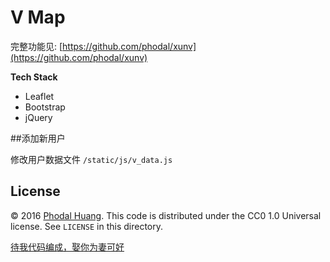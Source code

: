 # V Map

完整功能见: [https://github.com/phodal/xunv](https://github.com/phodal/xunv)

**Tech Stack**

 - Leaflet
 - Bootstrap
 - jQuery

##添加新用户

修改用户数据文件 ``/static/js/v_data.js``

License
---

© 2016 [Phodal Huang](https://www.phodal.com). This code is distributed under the CC0 1.0 Universal license. See `LICENSE` in this directory.

[待我代码编成，娶你为妻可好](http://www.xuntayizhan.com/person/ji-ke-ai-qing-zhi-er-shi-dai-wo-dai-ma-bian-cheng-qu-ni-wei-qi-ke-hao-wan/)
 